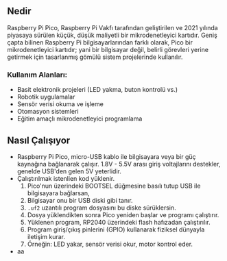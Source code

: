 ## Nedir

Raspberry Pi Pico, Raspberry Pi Vakfı tarafından geliştirilen ve 2021 yılında piyasaya sürülen küçük, düşük maliyetli bir mikrodenetleyici kartıdır. Geniş çapta bilinen Raspberry Pi bilgisayarlarından farklı olarak, Pico bir mikrodenetleyici kartıdır; yani bir bilgisayar değil, belirli görevleri yerine getirmek için tasarlanmış gömülü sistem projelerinde kullanılır.

### Kullanım Alanları:
- Basit elektronik projeleri (LED yakma, buton kontrolü vs.)
- Robotik uygulamalar
- Sensör verisi okuma ve işleme
- Otomasyon sistemleri
- Eğitim amaçlı mikrodenetleyici programlama

## Nasıl Çalışıyor

- Raspberry Pi Pico, micro-USB kablo ile bilgisayara veya bir güç kaynağına bağlanarak çalışır. 1.8V - 5.5V arası giriş voltajlarını destekler, genelde USB'den gelen 5V yeterlidir.
- Çalıştırılmak istenlien kod yüklenir.
  1. Pico'nun üzerindeki BOOTSEL düğmesine basılı tutup USB ile bilgisayara bağlarsan,
  2. Bilgisayar onu bir USB diski gibi tanır.
  3. `.uf2` uzantılı program dosyasını bu diske sürüklersin.
  4. Dosya yüklendikten sonra Pico yeniden başlar ve programı çalıştırır.
  5. Yüklenen program, RP2040 üzerindeki flash hafızadan çalıştırılır.
  6. Program giriş/çıkış pinlerini (GPIO) kullanarak fiziksel dünyayla iletişim kurar.
  7. Örneğin: LED yakar, sensör verisi okur, motor kontrol eder.
- aa
